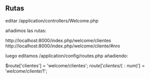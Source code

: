 ## Rutas

editar /application/controllers/Welcome.php

añadimos las rutas:

http://localhost:8000/index.php/welcome/clientes
http://localhost:8000/index.php/welcome/cliente/#nro

luego editamos /application/config/routes.php añadiendo:

$route['clientes'] = 'welcome/clientes';
$route['clientes/(:num)'] = 'welcome/cliente/$1';
